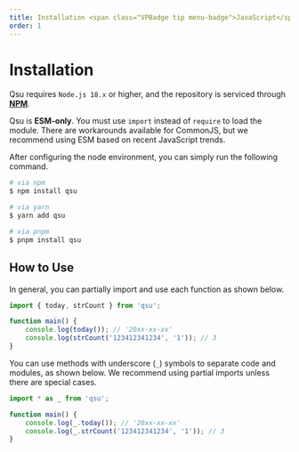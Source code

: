 ```yaml
---
title: Installation <span class="VPBadge tip menu-badge">JavaScript</span>
order: 1
---
```


# Installation <Badge type="tip" text="JavaScript" />

Qsu requires `Node.js 18.x` or higher, and the repository is serviced through **[NPM](https://npmjs.com)**.

Qsu is **ESM-only**. You must use `import` instead of `require` to load the module. There are workarounds available for CommonJS, but we recommend using ESM based on recent JavaScript trends.

After configuring the node environment, you can simply run the following command.

```bash
# via npm
$ npm install qsu

# via yarn
$ yarn add qsu

# via pnpm
$ pnpm install qsu
```

## How to Use

In general, you can partially import and use each function as shown below.

```javascript
import { today, strCount } from 'qsu';

function main() {
	console.log(today()); // '20xx-xx-xx'
	console.log(strCount('123412341234', '1')); // 3
}
```

You can use methods with underscore (`_`) symbols to separate code and modules, as shown below. We recommend using partial imports unless there are special cases.

```javascript
import * as _ from 'qsu';

function main() {
	console.log(_.today()); // '20xx-xx-xx'
	console.log(_.strCount('123412341234', '1')); // 3
}
```
